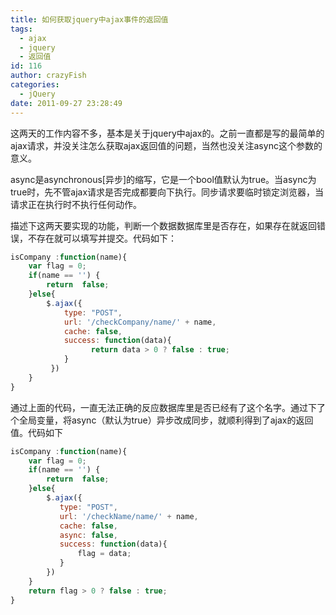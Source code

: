 ```yaml
---
title: 如何获取jquery中ajax事件的返回值
tags:
  - ajax
  - jquery
  - 返回值
id: 116
author: crazyFish
categories:
  - jQuery
date: 2011-09-27 23:28:49
---
```



这两天的工作内容不多，基本是关于jquery中ajax的。之前一直都是写的最简单的ajax请求，并没关注怎么获取ajax返回值的问题，当然也没关注async这个参数的意义。

async是asynchronous[异步]的缩写，它是一个bool值默认为true。当async为true时，先不管ajax请求是否完成都要向下执行。同步请求要临时锁定浏览器，当请求正在执行时不执行任何动作。

描述下这两天要实现的功能，判断一个数据数据库里是否存在，如果存在就返回错误，不存在就可以填写并提交。代码如下：

``` javascript
isCompany :function(name){
    var flag = 0;
    if(name == '') {
        return  false;
    }else{
        $.ajax({
            type: "POST",
            url: '/checkCompany/name/' + name,
            cache: false,
            success: function(data){
                  return data > 0 ? false : true;
            }
         })
    }
}
```
通过上面的代码，一直无法正确的反应数据库里是否已经有了这个名字。通过下了个全局变量，将async（默认为true）异步改成同步，就顺利得到了ajax的返回值。代码如下

``` javascript
isCompany :function(name){
    var flag = 0;
    if(name == '') {
        return  false;
    }else{
        $.ajax({
           type: "POST",
           url: '/checkName/name/' + name,
           cache: false,
           async: false,
           success: function(data){
               flag = data;
           }
        })
    }
    return flag > 0 ? false : true;
}
```